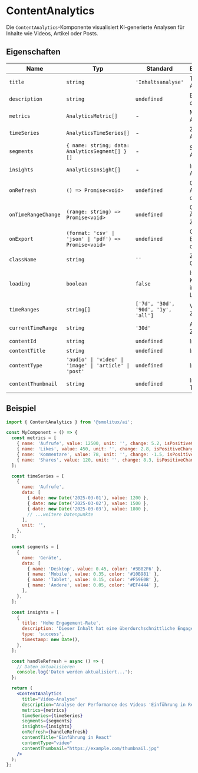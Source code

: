# ContentAnalytics

Die `ContentAnalytics`-Komponente visualisiert KI-generierte Analysen für Inhalte wie Videos, Artikel oder Posts.

## Eigenschaften

| Name | Typ | Standard | Beschreibung |
|------|-----|---------|--------------|
| `title` | `string` | `'Inhaltsanalyse'` | Titel der Analyse |
| `description` | `string` | `undefined` | Beschreibung der Analyse |
| `metrics` | `AnalyticsMetric[]` | - | Metriken zur Anzeige |
| `timeSeries` | `AnalyticsTimeSeries[]` | - | Zeitreihen zur Anzeige |
| `segments` | `{ name: string; data: AnalyticsSegment[] }[]` | - | Segmente zur Anzeige |
| `insights` | `AnalyticsInsight[]` | - | Insights zur Anzeige |
| `onRefresh` | `() => Promise<void>` | `undefined` | Callback beim Aktualisieren der Analyse |
| `onTimeRangeChange` | `(range: string) => Promise<void>` | `undefined` | Callback beim Ändern des Zeitraums |
| `onExport` | `(format: 'csv' \| 'json' \| 'pdf') => Promise<void>` | `undefined` | Callback beim Exportieren der Daten |
| `className` | `string` | `''` | Zusätzliche CSS-Klassen |
| `loading` | `boolean` | `false` | Ist die Komponente im Ladezustand? |
| `timeRanges` | `string[]` | `['7d', '30d', '90d', '1y', 'all']` | Verfügbare Zeiträume |
| `currentTimeRange` | `string` | `'30d'` | Aktueller Zeitraum |
| `contentId` | `string` | `undefined` | Inhalt-ID |
| `contentTitle` | `string` | `undefined` | Inhalt-Titel |
| `contentType` | `'audio' \| 'video' \| 'image' \| 'article' \| 'post'` | `undefined` | Inhalt-Typ |
| `contentThumbnail` | `string` | `undefined` | Inhalt-Thumbnail |

## Beispiel

```jsx
import { ContentAnalytics } from '@smolitux/ai';

const MyComponent = () => {
  const metrics = [
    { name: 'Aufrufe', value: 12500, unit: '', change: 5.2, isPositiveChange: true },
    { name: 'Likes', value: 450, unit: '', change: 2.8, isPositiveChange: true },
    { name: 'Kommentare', value: 78, unit: '', change: -1.5, isPositiveChange: false },
    { name: 'Shares', value: 120, unit: '', change: 8.3, isPositiveChange: true },
  ];

  const timeSeries = [
    {
      name: 'Aufrufe',
      data: [
        { date: new Date('2025-03-01'), value: 1200 },
        { date: new Date('2025-03-02'), value: 1500 },
        { date: new Date('2025-03-03'), value: 1800 },
        // ...weitere Datenpunkte
      ],
      unit: '',
    },
  ];

  const segments = [
    {
      name: 'Geräte',
      data: [
        { name: 'Desktop', value: 0.45, color: '#3B82F6' },
        { name: 'Mobile', value: 0.35, color: '#10B981' },
        { name: 'Tablet', value: 0.15, color: '#F59E0B' },
        { name: 'Andere', value: 0.05, color: '#EF4444' },
      ],
    },
  ];

  const insights = [
    {
      title: 'Hohe Engagement-Rate',
      description: 'Dieser Inhalt hat eine überdurchschnittliche Engagement-Rate von 8.2%.',
      type: 'success',
      timestamp: new Date(),
    },
  ];

  const handleRefresh = async () => {
    // Daten aktualisieren
    console.log('Daten werden aktualisiert...');
  };

  return (
    <ContentAnalytics
      title="Video-Analyse"
      description="Analyse der Performance des Videos 'Einführung in React'"
      metrics={metrics}
      timeSeries={timeSeries}
      segments={segments}
      insights={insights}
      onRefresh={handleRefresh}
      contentTitle="Einführung in React"
      contentType="video"
      contentThumbnail="https://example.com/thumbnail.jpg"
    />
  );
};
```